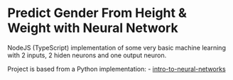 # Predict Gender From Height & Weight with Neural Network

NodeJS (TypeScript) implementation of some very basic machine learning with 2 inputs, 2 hiden neurons and one output neuron. 

Project is based from a Python implementation: -  [intro-to-neural-networks](https://victorzhou.com/blog/intro-to-neural-networks/)
